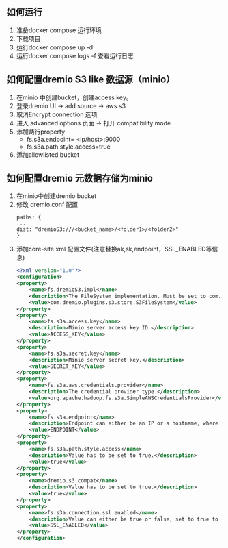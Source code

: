 ## 如何运行

1. 准备docker compose 运行环境
2. 下载项目
3. 运行docker compose up -d
4. 运行docker compose logs -f 查看运行日志

## 如何配置dremio S3 like 数据源（minio）

1. 在minio 中创建bucket，创建access key。
2. 登录dremio UI -> add source -> aws s3
3. 取消Encrypt connection 选项
4. 进入 advanced options 页面 -> 打开 compatibility mode
5. 添加两行property
    - fs.s3a.endpoint= <ip/host>:9000
    - fs.s3a.path.style.access=true
6. 添加allowlisted bucket

## 如何配置dremio 元数据存储为minio

1. 在minio中创建dremio bucket
2. 修改 dremio.conf 配置
    ```
    paths: {
    ...
    dist: "dremioS3:///<bucket_name>/<folder1>/<folder2>"
    }
   ```
3. 添加core-site.xml 配置文件(注意替换ak,sk,endpoint，SSL_ENABLED等信息)
   ```xml
   <?xml version="1.0"?>
   <configuration>
   <property>
       <name>fs.dremioS3.impl</name>
       <description>The FileSystem implementation. Must be set to com.dremio.plugins.s3.store.S3FileSystem</description>
       <value>com.dremio.plugins.s3.store.S3FileSystem</value>
   </property>
   <property>
       <name>fs.s3a.access.key</name>
       <description>Minio server access key ID.</description>
       <value>ACCESS_KEY</value>
   </property>
   <property>
       <name>fs.s3a.secret.key</name>
       <description>Minio server secret key.</description>
       <value>SECRET_KEY</value>
   </property>
   <property>
       <name>fs.s3a.aws.credentials.provider</name>
       <description>The credential provider type.</description>
       <value>org.apache.hadoop.fs.s3a.SimpleAWSCredentialsProvider</value>
   </property>
   <property>
       <name>fs.s3a.endpoint</name>
       <description>Endpoint can either be an IP or a hostname, where Minio server is running . However the endpoint value cannot contain the http(s) prefix. E.g. 175.1.2.3:9000 is a valid endpoint. </description>
       <value>ENDPOINT</value>
   </property>
   <property>
       <name>fs.s3a.path.style.access</name>
       <description>Value has to be set to true.</description>
       <value>true</value>
   </property>
   <property>
       <name>dremio.s3.compat</name>
       <description>Value has to be set to true.</description>
       <value>true</value>
   </property>
   <property>
       <name>fs.s3a.connection.ssl.enabled</name>
       <description>Value can either be true or false, set to true to use SSL with a secure Minio server.</description>
       <value>SSL_ENABLED</value>
   </property>
   </configuration>
   ```
   
